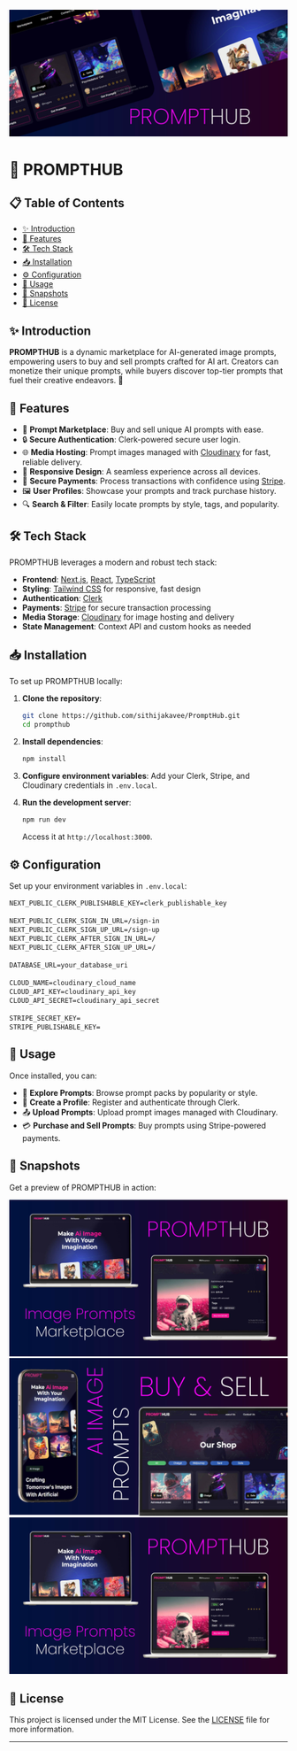 ![PROMPTHUB Logo](/public/Assets/header.jpg)

# 🌌 PROMPTHUB

## 📋 Table of Contents

- [✨ Introduction](#-introduction)
- [🚀 Features](#-features)
- [🛠 Tech Stack](#-tech-stack)
- [📥 Installation](#-installation)
- [⚙️ Configuration](#️-configuration)
- [📖 Usage](#-usage)
- [📸 Snapshots](#-snapshots)
- [📜 License](#-license)

## ✨ Introduction

**PROMPTHUB** is a dynamic marketplace for AI-generated image prompts, empowering users to buy and sell prompts crafted for AI art. Creators can monetize their unique prompts, while buyers discover top-tier prompts that fuel their creative endeavors. 🌟

## 🚀 Features

- 🏪 **Prompt Marketplace**: Buy and sell unique AI prompts with ease.
- 🔒 **Secure Authentication**: Clerk-powered secure user login.
- 🌐 **Media Hosting**: Prompt images managed with [Cloudinary](https://cloudinary.com) for fast, reliable delivery.
- 📱 **Responsive Design**: A seamless experience across all devices.
- 💸 **Secure Payments**: Process transactions with confidence using [Stripe](https://stripe.com).
- 🖼 **User Profiles**: Showcase your prompts and track purchase history.
- 🔍 **Search & Filter**: Easily locate prompts by style, tags, and popularity.

## 🛠 Tech Stack

PROMPTHUB leverages a modern and robust tech stack:

- **Frontend**: [Next.js](https://nextjs.org/), [React](https://reactjs.org/), [TypeScript](https://www.typescriptlang.org/)
- **Styling**: [Tailwind CSS](https://tailwindcss.com/) for responsive, fast design
- **Authentication**: [Clerk](https://clerk.dev)
- **Payments**: [Stripe](https://stripe.com) for secure transaction processing
- **Media Storage**: [Cloudinary](https://cloudinary.com) for image hosting and delivery
- **State Management**: Context API and custom hooks as needed

## 📥 Installation

To set up PROMPTHUB locally:

1. **Clone the repository**:
   ```bash
   git clone https://github.com/sithijakavee/PromptHub.git
   cd prompthub
   ```

2. **Install dependencies**:
   ```bash
   npm install
   ```

3. **Configure environment variables**: Add your Clerk, Stripe, and Cloudinary credentials in `.env.local`.

4. **Run the development server**:
   ```bash
   npm run dev
   ```
   Access it at `http://localhost:3000`.

## ⚙️ Configuration

Set up your environment variables in `.env.local`:

```plaintext
NEXT_PUBLIC_CLERK_PUBLISHABLE_KEY=clerk_publishable_key

NEXT_PUBLIC_CLERK_SIGN_IN_URL=/sign-in
NEXT_PUBLIC_CLERK_SIGN_UP_URL=/sign-up
NEXT_PUBLIC_CLERK_AFTER_SIGN_IN_URL=/
NEXT_PUBLIC_CLERK_AFTER_SIGN_UP_URL=/

DATABASE_URL=your_database_uri

CLOUD_NAME=cloudinary_cloud_name
CLOUD_API_KEY=cloudinary_api_key
CLOUD_API_SECRET=cloudinary_api_secret

STRIPE_SECRET_KEY=
STRIPE_PUBLISHABLE_KEY=
```

## 📖 Usage

Once installed, you can:

- 🔎 **Explore Prompts**: Browse prompt packs by popularity or style.
- 👤 **Create a Profile**: Register and authenticate through Clerk.
- 📤 **Upload Prompts**: Upload prompt images managed with Cloudinary.
- 💳 **Purchase and Sell Prompts**: Buy prompts using Stripe-powered payments.

## 📸 Snapshots

Get a preview of PROMPTHUB in action:


   ![Homepage Screenshot](/public/Assets/git2.jpg) 
   ![Prompt Detail Screenshot](/public/Assets/git3.jpg)
   ![Profile Screenshot](/public/Assets/git2.jpg) 



## 📜 License

This project is licensed under the MIT License. See the [LICENSE](./LICENSE) file for more information.

---

